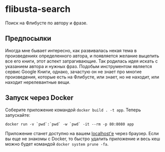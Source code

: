 # flibusta-search

Поиск на Флибусте по автору и фразе.

## Предпосылки

Иногда мне бывает интересно, как развивалась некая тема в произведениях определенного автора, и появляется желание выцепить все его книги, этот аспект затрагивающие. Так родилась идея искать с указанием автора и нужных фраз. Подобым инструментом является сервис Google Книги, однако, зачастую он не знает про многие произведения, которые есть на Флибусте, или знает, но не находит, или находит нерелевантные вещи. 

## Запуск через Docker

Соберите приложение командой `docker build . -t app`. Теперь запускайте:

```shell
docker run -v `pwd`:`pwd` -w `pwd` -it --rm -p 80:8080 app
```

Приложение станет доступно на вашем [localhost'е](http://localhost/) через браузер. Если вы еще не знакомы с Docker, то быстро удалить приложение и весь кеш можно будет командой `docker system prune -fa`.
